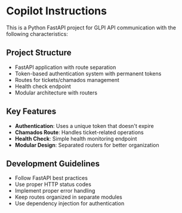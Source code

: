 # Copilot Instructions

<!-- Use this file to provide workspace-specific custom instructions to Copilot. For more details, visit https://code.visualstudio.com/docs/copilot/copilot-customization#_use-a-githubcopilotinstructionsmd-file -->

This is a Python FastAPI project for GLPI API communication with the following characteristics:

## Project Structure
- FastAPI application with route separation
- Token-based authentication system with permanent tokens
- Routes for tickets/chamados management
- Health check endpoint
- Modular architecture with routers

## Key Features
- **Authentication**: Uses a unique token that doesn't expire
- **Chamados Route**: Handles ticket-related operations
- **Health Check**: Simple health monitoring endpoint
- **Modular Design**: Separated routers for better organization

## Development Guidelines
- Follow FastAPI best practices
- Use proper HTTP status codes
- Implement proper error handling
- Keep routes organized in separate modules
- Use dependency injection for authentication
